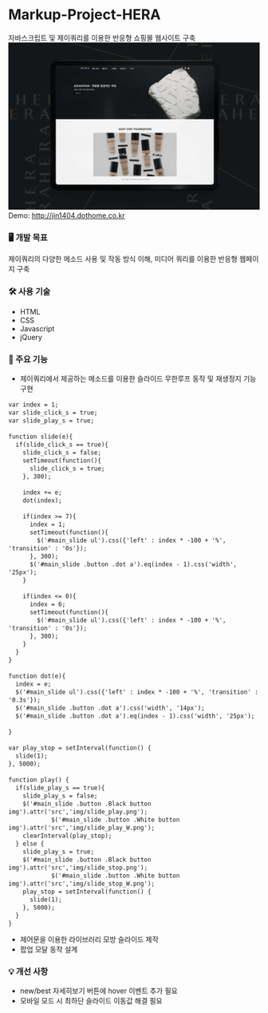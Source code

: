 # Markup-Project-HERA
자바스크립트 및 제이쿼리를 이용한 반응형 쇼핑몰 웹사이트 구축
![목업](https://github.com/SeonJin-H/hera/blob/main/hera_mockup.png)
Demo: <http://jin1404.dothome.co.kr>


### 🖥️ 개발 목표
제이쿼리의 다양한 메소드 사용 및 작동 방식 이해, 미디어 쿼리를 이용한 반응형 웹페이지 구축


### 🛠️ 사용 기술
* HTML
* CSS
* Javascript
* jQuery


### 💎 주요 기능
* 제이쿼리에서 제공하는 메소드를 이용한 슬라이드 무한루프 동작 및 재생정지 기능 구현
~~~
var index = 1; 
var slide_click_s = true; 
var slide_play_s = true; 

function slide(e){ 
  if(slide_click_s == true){
    slide_click_s = false;
    setTimeout(function(){
      slide_click_s = true;
    }, 300);

    index += e;
    dot(index);

    if(index >= 7){
      index = 1;
      setTimeout(function(){
        $('#main_slide ul').css({'left' : index * -100 + '%', 'transition' : '0s'});
      }, 300);
      $('#main_slide .button .dot a').eq(index - 1).css('width', '25px');  
    }

    if(index <= 0){
      index = 6;
      setTimeout(function(){
        $('#main_slide ul').css({'left' : index * -100 + '%', 'transition' : '0s'});
      }, 300);
    }
  }
}

function dot(e){ 
  index = e;
  $('#main_slide ul').css({'left' : index * -100 + '%', 'transition' : '0.3s'});
  $('#main_slide .button .dot a').css('width', '14px');
  $('#main_slide .button .dot a').eq(index - 1).css('width', '25px');

}

var play_stop = setInterval(function() { 
  slide(1);
}, 5000);

function play() {
  if(slide_play_s == true){
    slide_play_s = false;
    $('#main_slide .button .Black button img').attr('src','img/slide_play.png');
            $('#main_slide .button .White button img').attr('src','img/slide_play_W.png');
    clearInterval(play_stop);
  } else {
    slide_play_s = true;
    $('#main_slide .button .Black button img').attr('src','img/slide_stop.png');
            $('#main_slide .button .White button img').attr('src','img/slide_stop_W.png');
    play_stop = setInterval(function() {
      slide(1);
    }, 5000);
  }
}
~~~

* 제어문을 이용한 라이브러리 모방 슬라이드 제작
* 팝업 모달 동작 설계


### 💡 개선 사항
* new/best 자세히보기 버튼에 hover 이벤트 추가 필요
* 모바일 모드 시 최하단 슬라이드 이동값 해결 필요
